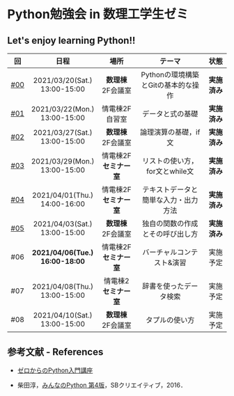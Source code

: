# Python勉強会 in 数理工学生ゼミ

## Let's enjoy learning Python!!

|回|日程|場所|テーマ|状態|
| :---: | :---: | :---: | :---: | :---: |
|[#00](https://github.com/fumiyanll23/PythonLearning/tree/main/00)|2021/03/20(Sat.)</br>13:00-15:00|**数理棟** 2F会議室|Pythonの環境構築とGitの基本的な操作|**実施済み**|
|[#01](https://github.com/fumiyanll23/PythonLearning/tree/main/01)|2021/03/22(Mon.)</br>13:00-15:00|情電棟2F自習室|データと式の基礎|**実施済み**|
|[#02](https://github.com/fumiyanll23/PythonLearning/tree/main/02)|2021/03/27(Sat.)</br>13:00-15:00|**数理棟** 2F会議室|論理演算の基礎，if文|**実施済み**|
|[#03](https://github.com/fumiyanll23/PythonLearning/tree/main/03)|2021/03/29(Mon.)</br>13:00-15:00|情電棟2F **セミナー室**|リストの使い方，for文とwhile文|**実施済み**|
|[#04](https://github.com/fumiyanll23/PythonLearning/tree/main/04)|2021/04/01(Thu.)</br>14:00-16:00|情電棟2F **セミナー室**|テキストデータと簡単な入力・出力方法|**実施済み**|
|[#05](https://github.com/fumiyanll23/PythonLearning/tree/main/05)|2021/04/03(Sat.)</br>13:00-15:00|**数理棟** 2F会議室|独自の関数の作成とその呼び出し方|**実施済み**|
|#06|**2021/04/06(Tue.)</br>16:00-18:00**|情電棟2F **セミナー室**|バーチャルコンテスト&演習|実施予定|
|#07|2021/04/08(Thu.)</br>13:00-15:00|情電棟2 **セミナー室**|辞書を使ったデータ検索|実施予定|
|#08|2021/04/10(Sat.)</br>13:00-15:00|**数理棟** 2F会議室|タプルの使い方|実施予定|

## 参考文献 - References

- [ゼロからのPython入門講座](https://www.python.jp/train/index.html)

- 柴田淳，[みんなのPython 第4版](https://www.amazon.co.jp/%E3%81%BF%E3%82%93%E3%81%AA%E3%81%AEPython-%E7%AC%AC4%E7%89%88-%E6%9F%B4%E7%94%B0-%E6%B7%B3/dp/479738946X)，SBクリエイティブ，2016．
